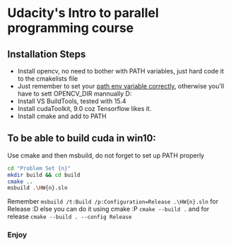 # Udacity's Intro to parallel programming course

## Installation Steps
+ Install opencv, no need to bother with PATH variables, just hard code it to the cmakelists file
+ Just remember to set your [path env variable correctly](https://docs.opencv.org/2.4/doc/tutorials/introduction/windows_install/windows_install.html#windowssetpathandenviromentvariable), otherwise you'll have to sett OPENCV_DIR mannually D:
+ Install VS BuildTools, tested with 15.4
+ Install cudaToolkit, 9.0 coz Tensorflow likes it.
+ Install cmake and add to PATH

## To be able to build cuda in win10:
Use cmake and then msbuild, do not forget to set up PATH properly
```bash
cd "Problem Set {n}"
mkdir build && cd build
cmake ..
msbuild .\HW{n}.sln
```

Remember `msbuild /t:Build /p:Configuration=Release .\HW{n}.sln` for Release :D
else you can do it using cmake :P `cmake --build .` and for release `cmake --build . --config Release`

### Enjoy
